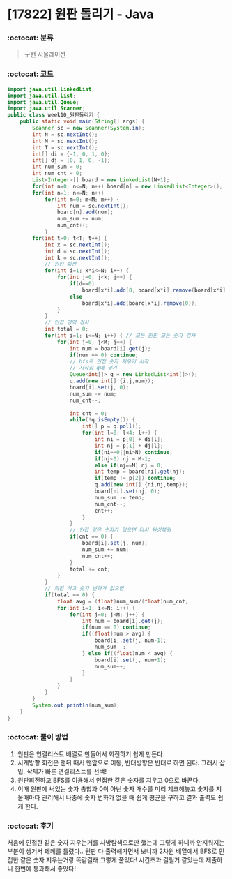 # [17822] 원판 돌리기 - Java

###  :octocat: 분류

> 구현
> 시뮬레이션

### :octocat: 코드

```java
import java.util.LinkedList;
import java.util.List;
import java.util.Queue;
import java.util.Scanner;
public class week10_원판돌리기 {
	public static void main(String[] args) {
		Scanner sc = new Scanner(System.in);
		int N = sc.nextInt();
		int M = sc.nextInt();
		int T = sc.nextInt();
		int[] di = {-1, 0, 1, 0};
		int[] dj = {0, 1, 0, -1};
		int num_sum = 0;
		int num_cnt = 0;
		List<Integer>[] board = new LinkedList[N+1];
		for(int n=0; n<=N; n++) board[n] = new LinkedList<Integer>();
		for(int n=1; n<=N; n++) 
			for(int m=0; m<M; m++) {
				int num = sc.nextInt();
				board[n].add(num);
				num_sum += num;
				num_cnt++;
			}
		for(int t=0; t<T; t++) {
			int x = sc.nextInt();
			int d = sc.nextInt();
			int k = sc.nextInt();
			// 원판 회전
			for(int i=1; x*i<=N; i++) { 
				for(int j=0; j<k; j++) {
					if(d==0) 
						board[x*i].add(0, board[x*i].remove(board[x*i].size()-1));
					else
						board[x*i].add(board[x*i].remove(0));
				}
			}
			// 인접 영역 검사
			int total = 0;
			for(int i=1; i<=N; i++) { // 모든 원판 모든 숫자 검사
				for(int j=0; j<M; j++) {
					int num = board[i].get(j);
					if(num == 0) continue;
					// bfs로 인접 숫자 지우기 시작
					// 시작점 q에 넣기
					Queue<int[]> q = new LinkedList<int[]>();
					q.add(new int[] {i,j,num});
					board[i].set(j, 0);
					num_sum -= num;
					num_cnt--;
					
					int cnt = 0;
					while(!q.isEmpty()) {
						int[] p = q.poll();
						for(int l=0; l<4; l++) {
							int ni = p[0] + di[l];
							int nj = p[1] + dj[l];
							if(ni==0||ni>N) continue;
							if(nj<0) nj = M-1;
							else if(nj==M) nj = 0;
							int temp = board[ni].get(nj);
							if(temp != p[2]) continue;
							q.add(new int[] {ni,nj,temp});
							board[ni].set(nj, 0);
							num_sum -= temp;
							num_cnt--;
							cnt++;
						}
					}
					// 인접 같은 숫자가 없으면 다시 원상복귀
					if(cnt == 0) { 
						board[i].set(j, num);
						num_sum += num;
						num_cnt++;
					} 
					total += cnt;
				}
			}
			// 회전 하고 숫자 변화가 없으면
			if(total == 0) {
				float avg = (float)num_sum/(float)num_cnt;
				for(int i=1; i<=N; i++) {
					for(int j=0; j<M; j++) {
						int num = board[i].get(j);
						if(num == 0) continue;
						if((float)num > avg) {
							board[i].set(j, num-1);
							num_sum--;
						} else if((float)num < avg) {
							board[i].set(j, num+1);
							num_sum++;
						}
					}
				}
			}
		}
		System.out.println(num_sum);
	}
}
```

### :octocat: 풀이 방법

1. 원판은 연결리스트 배열로 만들어서 회전하기 쉽게 만든다.
2. 시계방향 회전은 맨뒤 때서 맨앞으로 이동, 반대방향은 반대로 하면 된다. 
그래서 삽입, 삭제가 빠른 연결리스트를 선택!
3. 원판회전하고 BFS를 이용해서 인접한 같은 숫자를 지우고 0으로 바꾼다.
4. 이때 원판에 써있는 숫자 총합과 0이 아닌 숫자 개수를 미리 체크해놓고 
숫자를 지울때마다 관리해서 나중에 숫자 변화가 없을 때 쉽게 평균을 구하고 결과 출력도 쉽게 한다.

### :octocat: 후기

처음에 인접한 같은 숫자 지우는거를 사방탐색으로만 했는데 그렇게 하니까 안지워지는 부분이 생겨서 테케를 틀렸다..
원판 다 출력해가면서 보니까 2차원 배열에서 BFS로 인접한 같은 숫자 지우는거랑 똑같길래 그렇게 풀었다!
시간초과 걸릴거 같았는데 제출하니 한번에 통과해서 좋았다!
